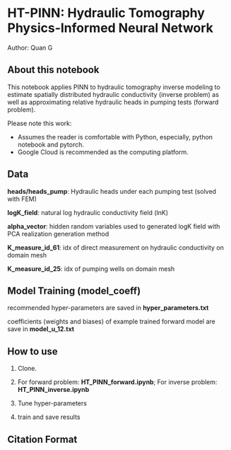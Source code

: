 # HT-PINN: Hydraulic Tomography Physics-Informed Neural Network 
Author: Quan G

## About this notebook

This notebook applies PINN to hydraulic tomography inverse modeling to estimate spatially distributed hydraulic conductivity (inverse problem) as well as approximating relative hydraulic heads in pumping tests (forward problem).

Please note this work:
* Assumes the reader is comfortable with Python, especially, python notebook and pytorch.
* Google Cloud is recommended as the computing platform.

## Data

**heads/heads_pump<id>**: Hydraulic heads under each pumping test (solved with FEM)
   
**logK_field**: natural log hydraulic conductivity field (lnK)
   
**alpha_vector**: hidden random variables used to generated logK field with PCA realization generation method
   
**K_measure_id_61**: idx of direct measurement on hydraulic conductivity on domain mesh
   
**K_measure_id_25**: idx of pumping wells on domain mesh
   
 
## Model Training (model_coeff)
   
recommended hyper-parameters are saved in **hyper_parameters.txt**
   
coefficients (weights and biases) of example trained forward model are save in **model_u_12.txt**
   
   
## How to use

1) Clone.

2) For forward problem: **HT_PINN_forward.ipynb**; 
   For inverse problem: **HT_PINN_inverse.ipynb**
  
3) Tune hyper-parameters

4) train and save results

## Citation Format
